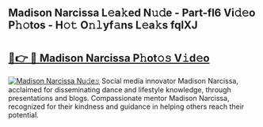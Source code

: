 ## Madison Narcissa L𝚎a𝚔ed N𝚞𝚍e - Part-fl6 Vi𝚍𝚎o P𝚑𝚘tos - H𝚘𝚝 O𝚗𝚕yf𝚊ns L𝚎a𝚔s fqIXJ

# <h2><a href="http://kf22f1u.oniu.top/?m=Madison+Narcissa">🔗👉 🔴 Madison Narcissa P𝚑ot𝚘𝚜 V𝚒d𝚎o</a></h2>

[![Madison Narcissa Nu𝚍e𝚜](https://i.imgur.com/0qMVB7G.gif)](http://kf22f1u.oniu.top/?m=Madison+Narcissa)
Social media innovator Madison Narcissa, acclaimed for disseminating dance and lifestyle knowledge, through presentations and blogs. Compassionate mentor Madison Narcissa, recognized for their kindness and guidance in helping others reach their potential.  
